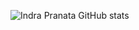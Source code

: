![Indra Pranata GitHub stats](https://github-readme-stats.vercel.app/api?username=indra-zen&show_icons=true&theme=synthwave)
